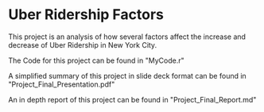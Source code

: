 # Uber Ridership Factors

This project is an analysis of how several factors affect the increase and decrease of Uber Ridership in New York City. 

The Code for this project can be found in "MyCode.r"

A simplified summary of this project in slide deck format can be found in "Project_Final_Presentation.pdf"

An in depth report of this project can be found in "Project_Final_Report.md"
